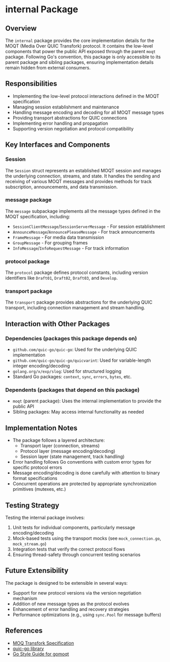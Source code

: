 # internal Package

## Overview
The `internal` package provides the core implementation details for the MOQT (Media Over QUIC Transfork) protocol. It contains the low-level components that power the public API exposed through the parent `moqt` package. Following Go's convention, this package is only accessible to its parent package and sibling packages, ensuring implementation details remain hidden from external consumers.

## Responsibilities

- Implementing the low-level protocol interactions defined in the MOQT specification
- Managing session establishment and maintenance
- Handling message encoding and decoding for all MOQT message types
- Providing transport abstractions for QUIC connections
- Implementing error handling and propagation
- Supporting version negotiation and protocol compatibility

## Key Interfaces and Components

### Session
The `Session` struct represents an established MOQT session and manages the underlying connection, streams, and state. It handles the sending and receiving of various MOQT messages and provides methods for track subscription, announcements, and data transmission.

### message package
The `message` subpackage implements all the message types defined in the MOQT specification, including:
- `SessionClientMessage`/`SessionServerMessage` - For session establishment
- `AnnounceMessage`/`AnnouncePleaseMessage` - For track announcements
- `FrameMessage` - For media data transmission
- `GroupMessage` - For grouping frames
- `InfoMessage`/`InfoRequestMessage` - For track information

### protocol package
The `protocol` package defines protocol constants, including version identifiers like `Draft01`, `Draft02`, `Draft03`, and `Develop`.

### transport package
The `transport` package provides abstractions for the underlying QUIC transport, including connection management and stream handling.

## Interaction with Other Packages

### Dependencies (packages this package depends on)
- `github.com/quic-go/quic-go`: Used for the underlying QUIC implementation
- `github.com/quic-go/quic-go/quicvarint`: Used for variable-length integer encoding/decoding
- `golang.org/x/exp/slog`: Used for structured logging
- Standard Go packages: `context`, `sync`, `errors`, `bytes`, etc.

### Dependents (packages that depend on this package)
- `moqt` (parent package): Uses the internal implementation to provide the public API
- Sibling packages: May access internal functionality as needed

## Implementation Notes

- The package follows a layered architecture:
  - Transport layer (connection, streams)
  - Protocol layer (message encoding/decoding)
  - Session layer (state management, track handling)
- Error handling follows Go conventions with custom error types for specific protocol errors
- Message encoding/decoding is done carefully with attention to binary format specifications
- Concurrent operations are protected by appropriate synchronization primitives (mutexes, etc.)

## Testing Strategy

Testing the internal package involves:
1. Unit tests for individual components, particularly message encoding/decoding
2. Mock-based tests using the transport mocks (see `mock_connection.go`, `mock_stream.go`)
3. Integration tests that verify the correct protocol flows
4. Ensuring thread-safety through concurrent testing scenarios

## Future Extensibility

The package is designed to be extensible in several ways:
- Support for new protocol versions via the version negotiation mechanism
- Addition of new message types as the protocol evolves
- Enhancement of error handling and recovery strategies
- Performance optimizations (e.g., using `sync.Pool` for message buffers)

## References

- [MOQ Transfork Specification](https://kixelated.github.io/moq-drafts/draft-lcurley-moq-transfork.html)
- [quic-go library](https://github.com/quic-go/quic-go)
- [Go Style Guide for gomoqt](../../.github/prompts/style.prompt.md)
